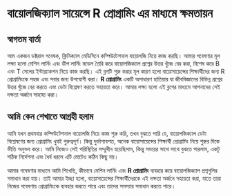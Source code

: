 # বায়োলজিক্যাল সায়েন্সে R প্রোগ্রামিং এর মাধ্যমে ক্ষমতায়ন

## স্বাগতম বার্তা

আম একজন ডক্টরাল গবেষক, ক্লিনিক্যাল মেডিসিনে কম্পিউটেশনাল বায়োলজি নিয়ে কাজ করছি। আমার গবেষণার মূল লক্ষ্য হলো মেশিন লার্নিং এবং ডীপ লার্নিং মডেল তৈরি করে বায়োলজিক্যাল প্রশ্নের উত্তর খুঁজে বের করা, বিশেষ করে B এবং T সেলের ইন্টার‌্যাকশন নিয়ে কাজ করছি। এই ব্লগটি শুরু করার মূল কারণ হলো বায়োসায়েন্সের শিক্ষার্থীদের জন্য R প্রোগ্রামিংকে সহজ এবং সবার জন্য উপযোগী করা। **R প্রোগ্রামিং** একটি অসাধারণ হাতিয়ার যা জীববিজ্ঞানের বিভিন্ন প্রশ্নের উত্তর খুঁজে বের করতে এবং ডেটা বিশ্লেষণ করতে সহায়তা করে। আমার লক্ষ্য হলো এই ব্লগের মাধ্যমে আপনাদের সেই দক্ষতা অর্জনে সাহায্য করা।

## আমি কেন শেখাতে আগ্রহী হলাম

আমি যখন প্রথমবার কম্পিউটেশনাল বায়োলজি নিয়ে কাজ শুরু করি, তখন বুঝতে পারি যে, বায়োলজিক্যাল ডেটা বিশ্লেষণের জন্য প্রোগ্রামিং খুবই গুরুত্বপূর্ণ। কিন্তু দুর্ভাগ্যবশত, অনেক বায়োসায়েন্সের শিক্ষার্থী প্রোগ্রামিং নিয়ে শুরুর দিকে ভীতি অনুভব করে। আমি নিজেও সেই পরিস্থিতির সম্মুখীন হয়েছিলাম, কিন্তু সময়ের সাথে সাথে বুঝতে পারলাম, একটু সঠিক নির্দেশনা এবং ধৈর্য ধরলে এটি মোটেও কঠিন কিছু নয়।

আমার গবেষণার মাধ্যমে আমি শিখেছি, কীভাবে মেশিন লার্নিং এবং **R প্রোগ্রামিং** ব্যবহার করে বায়োলজিক্যাল প্রশ্নগুলির সমাধান করা যায়। তাই আমার ইচ্ছা হলো, বায়োসায়েন্সের শিক্ষার্থীদেরকে এই দক্ষতা অর্জনে সহায়তা করা, যাতে তারা নিজের গবেষণায় প্রোগ্রামিংকে ব্যবহার করতে পারে এবং তাদের সমস্যার সমাধান করতে পারে।
